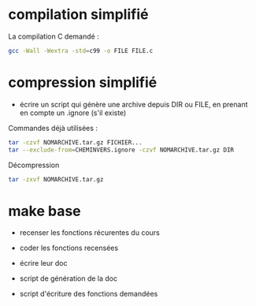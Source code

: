 # compilation simplifié
La compilation C demandé :
```sh
gcc -Wall -Wextra -std=c99 -o FILE FILE.c
```

# compression simplifié
- écrire un script qui génère une archive depuis DIR ou FILE, en prenant en compte un .ignore (s'il existe)

Commandes déjà utilisées :
```sh
tar -czvf NOMARCHIVE.tar.gz FICHIER...
tar --exclude-from=CHEMINVERS.ignore -czvf NOMARCHIVE.tar.gz DIR
```
Décompression
```sh
tar -zxvf NOMARCHIVE.tar.gz
```

# make base
- recenser les fonctions récurentes du cours
- coder les fonctions recensées
- écrire leur doc

- script de génération de la doc
- script d'écriture des fonctions demandées
